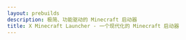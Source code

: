 ```yaml
---
layout: prebuilds
description: 极简、功能驱动的 Minecraft 启动器
title: X Minecraft Launcher - 一个现代化的 Minecraft 启动器
---
```

